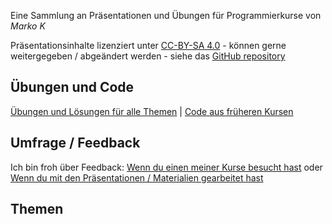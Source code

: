 Eine Sammlung an Präsentationen und Übungen für Programmierkurse von _Marko K_

Präsentationsinhalte lizenziert unter [CC-BY-SA 4.0](https://creativecommons.org/licenses/by-sa/4.0/) - können gerne weitergegeben / abgeändert werden - siehe das [GitHub repository](https://github.com/marko-knoebl/slides)

## Übungen und Code

[Übungen und Lösungen für alle Themen](https://github.com/marko-knoebl/slides/tree/master/exercises) | [Code aus früheren Kursen](https://github.com/marko-knoebl/courses-code)

## Umfrage / Feedback

Ich bin froh über Feedback: [Wenn du einen meiner Kurse besucht hast](https://docs.google.com/forms/d/e/1FAIpQLSdb5_zy0HOH6PjGc7gJdY8NyjqFNCP-i96dtmhjDg02Zzpc8A/viewform) oder [Wenn du mit den Präsentationen / Materialien gearbeitet hast](https://docs.google.com/forms/d/e/1FAIpQLSfeXMfhOpFsus9IlGST6HAg374VTIF2IG1UBdwA5eGOSq_WvA/viewform)

## Themen
